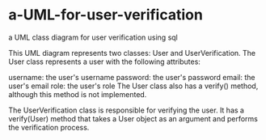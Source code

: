 # a-UML-for-user-verification
a UML class diagram for user verification using sql

This UML diagram represents two classes: User and UserVerification. The User class represents a user with the following attributes:

username: the user's username
password: the user's password
email: the user's email
role: the user's role
The User class also has a verify() method, although this method is not implemented.

The UserVerification class is responsible for verifying the user. It has a verify(User) method that takes a User object as an argument and performs the verification process.

